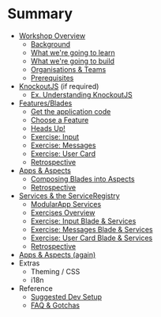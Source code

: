 # Summary

* [Workshop Overview](overview/README.md)
  * [Background](overview/background.md)
  * [What we're going to learn](overview/learn.md)
  * [What we're going to build](overview/build.md)
  * [Organisations & Teams](overview/teams.md)
  * [Prerequisites](overview/prerequisites.md)
* [KnockoutJS](knockout/README.md) (if required)
  * [Ex. Understanding KnockoutJS](knockout/exercises.md)
* [Features/Blades](blades/README.md)
  * [Get the application code](blades/code.md)
  * [Choose a Feature](blades/build_feature.md)
  * [Heads Up!](blades/heads_up.md)
  * [Exercise: Input](blades/input_blade.md)
  * [Exercise: Messages](blades/messages_blade.md)
  * [Exercise: User Card](blades/usercard_blade.md)
  * [Retrospective](blades/retrospective.md)
* [Apps & Aspects](aspects/README.md)
  * [Composing Blades into Aspects](aspects/exercise.md)
  * [Retrospective](aspects/retrospective.md)
* [Services & the ServiceRegistry](services/README.md)
  * [ModularApp Services](services/modularapp_services.md)
  * [Exercises Overview](services/exercises_overview.md)
  * [Exercise: Input Blade & Services](services/input_services.md)
  * [Exercise: Messages Blade & Services](services/messages_services.md)
  * [Exercise: User Card Blade & Services](services/usercard_services.md)
  * [Retrospective](services/retrospective.md)
* [Apps & Aspects (again)](aspects_services/README.md)
* Extras
  * Theming / CSS
  * i18n
* Reference
  * [Suggested Dev Setup](reference/dev_setup.md)
  * [FAQ & Gotchas](reference/faq_gotchas.md)
